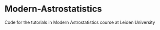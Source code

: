 # Modern-Astrostatistics
Code for the tutorials in Modern Astrostatistics course at Leiden University
